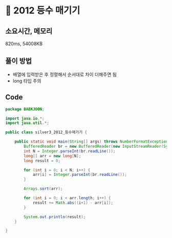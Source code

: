 # 📘 2012 등수 매기기

## 소요시간, 메모리
820ms, 54008KB

## 풀이 방법
- 배열에 입력받은 후 정렬해서 순서대로 차이 더해주면 됨
- long 타입 주의

## Code

```java
package BAEKJOON;

import java.io.*;
import java.util.*;

public class silver3_2012_등수매기기 {

	public static void main(String[] args) throws NumberFormatException, IOException {
		BufferedReader br = new BufferedReader(new InputStreamReader(System.in));
		int N = Integer.parseInt(br.readLine());
		long[] arr = new long[N];
		long result = 0;

		for (int i = 0; i < N; i++) {
			arr[i] = Integer.parseInt(br.readLine());
		}

		Arrays.sort(arr);

		for (int i = 0; i < arr.length; i++) {
			result += Math.abs((i+1) - arr[i]);
		}

		System.out.println(result);
	}

}

```
